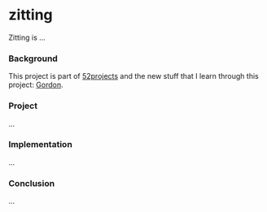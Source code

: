 # zitting

Zitting is ...

### Background

This project is part of [52projects](https://donny.github.io/52projects/) and the new stuff that I learn through this project: [Gordon](https://github.com/jorgebastida/gordon).

### Project

...

### Implementation

...

### Conclusion

...
